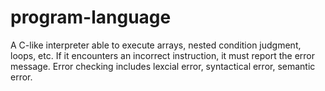 # program-language
A C-like interpreter able to execute arrays, nested condition judgment, loops, etc. If it encounters an incorrect instruction, it must report the error message. Error checking includes lexcial error, syntactical error, semantic error.
